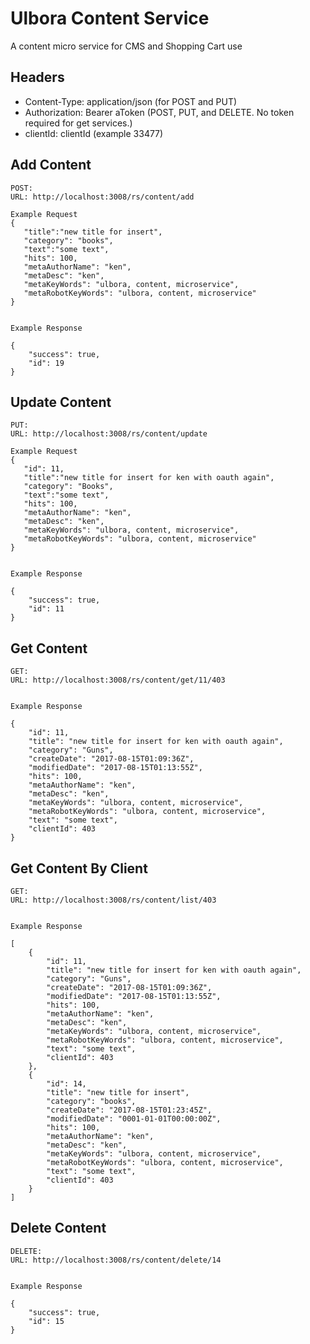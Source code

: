 Ulbora Content Service
==============

A content micro service for CMS and Shopping Cart use


## Headers
- Content-Type: application/json (for POST and PUT)
- Authorization: Bearer aToken (POST, PUT, and DELETE. No token required for get services.)
- clientId: clientId (example 33477)



## Add Content

```
POST:
URL: http://localhost:3008/rs/content/add

Example Request
{
   "title":"new title for insert",
   "category": "books",
   "text":"some text",
   "hits": 100,
   "metaAuthorName": "ken",
   "metaDesc": "ken",
   "metaKeyWords": "ulbora, content, microservice",
   "metaRobotKeyWords": "ulbora, content, microservice"
}
  
```

```
Example Response   

{
    "success": true,
    "id": 19
}

```


## Update Content

```
PUT:
URL: http://localhost:3008/rs/content/update

Example Request
{
   "id": 11,
   "title":"new title for insert for ken with oauth again",
   "category": "Books",
   "text":"some text",
   "hits": 100,
   "metaAuthorName": "ken",
   "metaDesc": "ken",
   "metaKeyWords": "ulbora, content, microservice",
   "metaRobotKeyWords": "ulbora, content, microservice"
}
  
```

```
Example Response   

{
    "success": true,
    "id": 11
}

```


## Get Content

```
GET:
URL: http://localhost:3008/rs/content/get/11/403
  
```

```
Example Response   

{
    "id": 11,
    "title": "new title for insert for ken with oauth again",
    "category": "Guns",
    "createDate": "2017-08-15T01:09:36Z",
    "modifiedDate": "2017-08-15T01:13:55Z",
    "hits": 100,
    "metaAuthorName": "ken",
    "metaDesc": "ken",
    "metaKeyWords": "ulbora, content, microservice",
    "metaRobotKeyWords": "ulbora, content, microservice",
    "text": "some text",
    "clientId": 403
}

```


## Get Content By Client

```
GET:
URL: http://localhost:3008/rs/content/list/403
  
```

```
Example Response   

[
    {
        "id": 11,
        "title": "new title for insert for ken with oauth again",
        "category": "Guns",
        "createDate": "2017-08-15T01:09:36Z",
        "modifiedDate": "2017-08-15T01:13:55Z",
        "hits": 100,
        "metaAuthorName": "ken",
        "metaDesc": "ken",
        "metaKeyWords": "ulbora, content, microservice",
        "metaRobotKeyWords": "ulbora, content, microservice",
        "text": "some text",
        "clientId": 403
    },
    {
        "id": 14,
        "title": "new title for insert",
        "category": "books",
        "createDate": "2017-08-15T01:23:45Z",
        "modifiedDate": "0001-01-01T00:00:00Z",
        "hits": 100,
        "metaAuthorName": "ken",
        "metaDesc": "ken",
        "metaKeyWords": "ulbora, content, microservice",
        "metaRobotKeyWords": "ulbora, content, microservice",
        "text": "some text",
        "clientId": 403
    }
]

```


## Delete Content

```
DELETE:
URL: http://localhost:3008/rs/content/delete/14
  
```

```
Example Response   

{
    "success": true,
    "id": 15
}

```